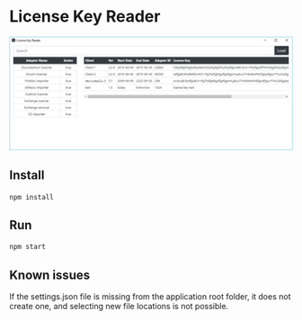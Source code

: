# License Key Reader

![Main Window](res/screenshot.png?raw=true "License Key Reader")

## Install

```sh
npm install
```

## Run 

```sh
npm start
```

## Known issues

If the settings.json file is missing from the application root folder, it does not create one, and selecting new file locations is not possible.

<!-- vscode sync GIST ID 2db73237ad5b6ef2c698cfb28c5297ee  -->
<!-- <img src='src/screenshot.png' alt='License Key Reader' /> -->